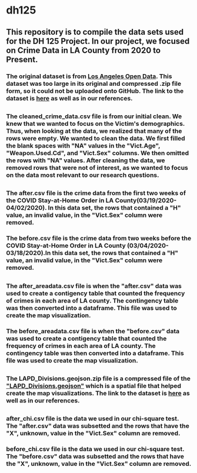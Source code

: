 # dh125

## This repository is to compile the data sets used for the DH 125 Project. In our project, we focused on Crime Data in LA County from 2020 to Present. 
### The **original dataset** is from [Los Angeles Open Data](https://data.lacity.org/Public-Safety/Crime-Data-from-2020-to-Present/2nrs-mtv8). This dataset was too large in its original and compressed .zip file form, so it could not be uploaded onto GitHub. The link to the dataset is [here](https://data.lacity.org/Public-Safety/Crime-Data-from-2020-to-Present/2nrs-mtv8) as well as in our references.
## 
### The **cleaned_crime_data.csv** file is from our initial clean. We knew that we wanted to focus on the Victim's demographics. Thus, when looking at the data, we realized that many of the rows were empty. We wanted to clean the data. We first filled the blank spaces with "NA" values in the "Vict.Age", "Weapon.Used.Cd", and "Vict.Sex" columns. We then omitted the rows with "NA" values. After cleaning the data, we removed rows that were not of interest, as we wanted to focus on the data most relevant to our research questions. 
## 
### The **after.csv** file is the crime data from the first two weeks of the COVID Stay-at-Home Order in LA County(03/19/2020-04/02/2020). In this data set, the rows that contained a "H" value, an invalid value, in the "Vict.Sex" column were removed.
### The **before.csv** file is the crime data from two weeks before the COVID Stay-at-Home Order in LA County (03/04/2020-03/18/2020).In this data set, the rows that contained a "H" value, an invalid value, in the "Vict.Sex" column were removed.
## 
### The **after_areadata.csv** file is when the "after.csv" data was used to create a contigency table that counted the frequency of crimes in each area of LA county. The contingency table was then converted into a dataframe. This file was used to create the map visualization.
### The **before_areadata.csv** file is when the "before.csv" data was used to create a contigency table that counted the frequency of crimes in each area of LA county. The contingency table was then converted into a dataframe. This file was used to create the map visualization.
## 
### The **LAPD_Divisions.geojson.zip** file is a compressed file of the ["LAPD_Divisions.geojson"](https://geohub.lacity.org/datasets/031d488e158144d0b3aecaa9c888b7b3_0/explore?location=34.018211%2C-118.405297%2C10.48&showTable=true) which is a spatial file that helped create the map visualizations. The link to the dataset is [here](https://geohub.lacity.org/datasets/031d488e158144d0b3aecaa9c888b7b3_0/explore?location=34.018211%2C-118.405297%2C10.48&showTable=true) as well as in our references.
## 
### **after_chi.csv** file is the data we used in our chi-square test. The "after.csv" data was subsetted and the rows that have the "X", unknown, value in the "Vict.Sex" column are removed. 
### **before_chi.csv** file is the data we used in our chi-square test. The "before.csv" data was subsetted and the rows that have the "X", unknown, value in the "Vict.Sex" column are removed. 
